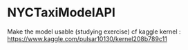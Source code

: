 # NYCTaxiModelAPI
Make the model usable (studying exercise)
cf kaggle kernel :
https://www.kaggle.com/pulsar10130/kernel208b789c11
